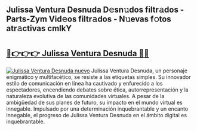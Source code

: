 ## Julissa Ventura Desnuda D𝚎sn𝚞dos filtr𝚊dos - Parts-Zym Vid𝚎os filtr𝚊dos - N𝚞evas f𝚘tos atr𝚊ctivas cmlkY

# <h2><a href="http://mb6sqn.tromn.icu/?c=Julissa+Ventura+Desnuda">🔗👉👉👉 Julissa Ventura Desnuda 🔗🔗</a></h2>

[![Julissa Ventura Desnuda nuevo](https://i.imgur.com/pEAQMta.gif)](http://mb6sqn.tromn.icu/?c=Julissa+Ventura+Desnuda)
Julissa Ventura Desnuda, un personaje enigmático y multifacético, se resiste a las etiquetas simples. Su innovador estilo de comunicación en línea ha cautivado y enfurecido a los espectadores, encendiendo debates sobre ética, autorrepresentación y la naturaleza evolutiva de las comunidades virtuales. A pesar de la ambigüedad de sus planes de futuro, su impacto en el mundo virtual es innegable. Impulsado por una determinación inquebrantable y un encanto innegable, el progreso de Julissa Ventura Desnuda en el ámbito digital es inquebrantable.
